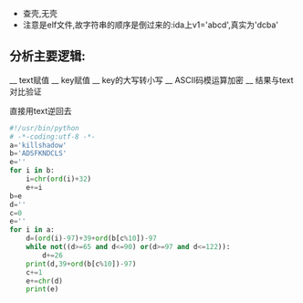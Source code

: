 - 查壳,无壳
- 注意是elf文件,故字符串的顺序是倒过来的:ida上v1='abcd',真实为'dcba'
## 分析主要逻辑:
__ text赋值
__ key赋值
__ key的大写转小写
__ ASCII码模运算加密
__ 结果与text对比验证

直接用text逆回去
```python
#!/usr/bin/python
# -*-coding:utf-8 -*-
a='killshadow'
b='ADSFKNDCLS'
e=''
for i in b:
    i=chr(ord(i)+32)
    e+=i
b=e
d=''
c=0
e=''
for i in a:
    d=(ord(i)-97)+39+ord(b[c%10])-97
    while not((d>=65 and d<=90) or(d>=97 and d<=122)):
        d+=26
    print(d,39+ord(b[c%10])-97)
    c+=1
    e+=chr(d)
    print(e)
```
